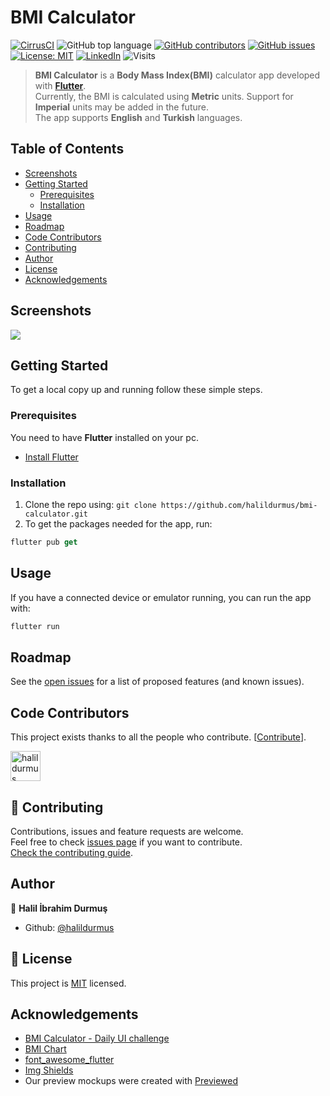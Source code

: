 # BMI Calculator

[![CirrusCI](https://img.shields.io/cirrus/github/halildurmus/bmi-calculator?style=for-the-badge)](https://cirrus-ci.com/halildurmus/bmi-calculator)
![GitHub top language](https://img.shields.io/github/languages/top/halildurmus/bmi-calculator?style=for-the-badge)
[![GitHub contributors](https://img.shields.io/github/contributors-anon/halildurmus/bmi-calculator?style=for-the-badge)](https://github.com/halildurmus/bmi-calculator/graphs/contributors)
[![GitHub issues](https://img.shields.io/github/issues/halildurmus/bmi-calculator?style=for-the-badge)](https://github.com/halildurmus/bmi-calculator/issues)
[![License: MIT](https://img.shields.io/badge/License-MIT-blue.svg?style=for-the-badge)](https://github.com/halildurmus/bmi-calculator/blob/master/LICENSE)
[![LinkedIn](https://img.shields.io/badge/LinkedIn-blue?logo=linkedin&labelColor=blue&style=for-the-badge)](https://linkedin.com/in/halildurmus)
![Visits](https://badges.pufler.dev/visits/halildurmus/bmi-calculator?style=for-the-badge)

> **BMI Calculator** is a **Body Mass Index(BMI)** calculator app developed with **[Flutter](https://github.com/flutter/flutter)**.<br />
Currently, the BMI is calculated using **Metric** units. Support for **Imperial** units may be added in the future.<br />
The app supports **English** and **Turkish** languages.

## Table of Contents

* [Screenshots](#screenshots)
* [Getting Started](#getting-started)
  * [Prerequisites](#prerequisites)
  * [Installation](#installation)
* [Usage](#usage)
* [Roadmap](#roadmap)
* [Code Contributors](#code-contributors)
* [Contributing](#-contributing)
* [Author](#author)
* [License](#-license)
* [Acknowledgements](#acknowledgements)

## Screenshots

![](https://raw.githubusercontent.com/halildurmus/bmi-calculator/master/screenshots/preview.png)

## Getting Started

To get a local copy up and running follow these simple steps.

### Prerequisites

You need to have **Flutter** installed on your pc.
* [Install Flutter](https://flutter.dev/docs/get-started/install)

### Installation

1. Clone the repo using: `git clone https://github.com/halildurmus/bmi-calculator.git`
2. To get the packages needed for the app, run:
```Dart
flutter pub get
```

## Usage

If you have a connected device or emulator running, you can run the app with:
```Dart
flutter run
```

## Roadmap

See the [open issues](https://github.com/halildurmus/bmi-calculator/issues) for a list of proposed features (and known issues).

## Code Contributors

This project exists thanks to all the people who contribute. [[Contribute](CONTRIBUTING.md)].


<a href="https://github.com/halildurmus/bmi-calculator/graphs/contributors">
  <img class="avatar" alt="halildurmus" src="https://github.com/halildurmus.png?v=4&s=96" width="48" height="48" />
</a>

## 🤝 Contributing

Contributions, issues and feature requests are welcome.<br />
Feel free to check [issues page](https://github.com/halildurmus/bmi-calculator/issues) if you want to contribute.<br />
[Check the contributing guide](./CONTRIBUTING.md).<br />

## Author

👤 **Halil İbrahim Durmuş**

- Github: [@halildurmus](https://github.com/halildurmus)

## 📝 License

This project is [MIT](https://github.com/halildurmus/bmi-calculator/blob/master/LICENSE) licensed.

## Acknowledgements
* [BMI Calculator - Daily UI challenge](https://dribbble.com/shots/2999904-BMI-Calculator-Daily-UI-challenge)
* [BMI Chart](https://www.wcrf-uk.org/uk/here-help/health-tools/bmi-calculator)
* [font_awesome_flutter](https://pub.dev/packages/font_awesome_flutter)
* [Img Shields](https://shields.io) 
* Our preview mockups were created with <a href="https://previewed.app/">Previewed</a>
